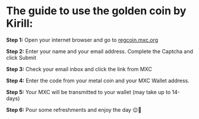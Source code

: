 # The guide to use the golden coin by Kirill: 

**Step 1:** Open your internet browser and go to  <a href="regcoin.mxc.org">regcoin.mxc.org</a>

**Step 2:** Enter your name and your email address. Complete the Captcha and click Submit

**Step 3:** Check your email inbox and click the link from MXC

**Step 4:** Enter the code from your metal coin and your MXC Wallet address.

**Step 5:** Your MXC will be transmitted to your wallet (may take up to 14-days)

**Step 6:** Pour some refreshments and enjoy the day 😉🍹